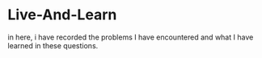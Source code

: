 # Live-And-Learn
in here, i have recorded the problems I have encountered and what I have learned in these questions.
